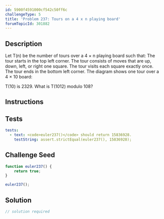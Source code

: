 ```yaml
---
id: 5900f4591000cf542c50ff6c
challengeType: 5
title: 'Problem 237: Tours on a 4 x n playing board'
forumTopicId: 301882
---
```


## Description
<section id='description'>
Let T(n) be the number of tours over a 4 × n playing board such that:
The tour starts in the top left corner.
The tour consists of moves that are up, down, left, or right one square.
The tour visits each square exactly once.
The tour ends in the bottom left corner.
The diagram shows one tour over a 4 × 10 board:




T(10) is 2329. What is T(1012) modulo 108?
</section>

## Instructions
<section id='instructions'>

</section>

## Tests
<section id='tests'>

```yml
tests:
  - text: <code>euler237()</code> should return 15836928.
    testString: assert.strictEqual(euler237(), 15836928);

```

</section>

## Challenge Seed
<section id='challengeSeed'>

<div id='js-seed'>

```js
function euler237() {
    return true;
}

euler237();
```

</div>



</section>

## Solution
<section id='solution'>

```js
// solution required
```

</section>
